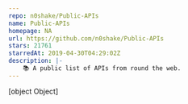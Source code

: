 ```yaml
---
repo: n0shake/Public-APIs
name: Public-APIs
homepage: NA
url: https://github.com/n0shake/Public-APIs
stars: 21761
starredAt: 2019-04-30T04:29:02Z
description: |-
    📚 A public list of APIs from round the web.
---
```


[object Object]
